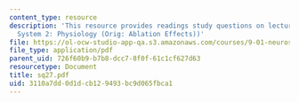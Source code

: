 ```yaml
---
content_type: resource
description: 'This resource provides readings study questions on lecture 27 (Visual
  System 2: Physiology (Orig: Ablation Effects))'
file: https://ol-ocw-studio-app-qa.s3.amazonaws.com/courses/9-01-neuroscience-and-behavior-fall-2003/3110a7dd0d1dcb129493bc9d065fbca1_sq27.pdf
file_type: application/pdf
parent_uid: 726f60b9-b7b8-dcc7-8f0f-61c1cf627d63
resourcetype: Document
title: sq27.pdf
uid: 3110a7dd-0d1d-cb12-9493-bc9d065fbca1
---
```

